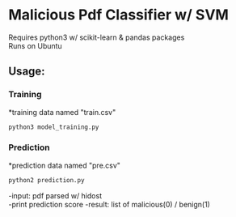 # Malicious Pdf Classifier w/ SVM
Requires python3 w/ scikit-learn & pandas packages <br>
Runs on Ubuntu

## Usage: 
### Training
*training data named "train.csv"
``` python
python3 model_training.py
```
### Prediction
*prediction data named "pre.csv"
``` python
python2 prediction.py
```

-input: pdf parsed w/ hidost<br>
-print prediction score
-result: list of malicious(0) / benign(1)
